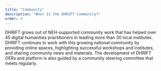 ```yaml
---
title: "Community"
description: "What Is the DHRIFT Community?"
order: 4
---
```


DHRIFT grows out of NEH-supported community work that has helped over 45 digital humanities practitioners in leading more than 30 local institutes. DHRIFT continues to work with this growing national community by providing online spaces, highlighting successful workshops and institutes, and sharing community news and materials. The development of DHRIFT OERs and platform is also guided by a community steering committee that meets regularly.
